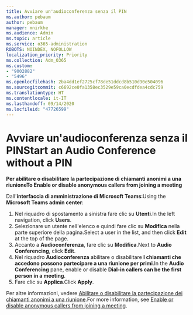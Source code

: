 ```yaml
---
title: Avviare un'audioconferenza senza il PIN
ms.author: pebaum
author: pebaum
manager: mnirkhe
ms.audience: Admin
ms.topic: article
ms.service: o365-administration
ROBOTS: NOINDEX, NOFOLLOW
localization_priority: Priority
ms.collection: Adm_O365
ms.custom:
- "9002882"
- "5496"
ms.openlocfilehash: 2ba4dd1ef2725cf78de51ddcd8b510d90e504096
ms.sourcegitcommit: c6692ce0fa1358ec3529e59ca0ecdfdea4cdc759
ms.translationtype: HT
ms.contentlocale: it-IT
ms.lasthandoff: 09/14/2020
ms.locfileid: "47726599"
---
```

# <a name="start-an-audio-conference-without-a-pin"></a><span data-ttu-id="3258c-102">Avviare un'audioconferenza senza il PIN</span><span class="sxs-lookup"><span data-stu-id="3258c-102">Start an Audio Conference without a PIN</span></span>

<span data-ttu-id="3258c-103">**Per abilitare o disabilitare la partecipazione di chiamanti anonimi a una riunione**</span><span class="sxs-lookup"><span data-stu-id="3258c-103">**To Enable or disable anonymous callers from joining a meeting**</span></span>

<span data-ttu-id="3258c-104">Dall'**interfaccia di amministrazione di Microsoft Teams**:</span><span class="sxs-lookup"><span data-stu-id="3258c-104">Using the **Microsoft Teams admin center**:</span></span>

1. <span data-ttu-id="3258c-105">Nel riquadro di spostamento a sinistra fare clic su **Utenti**.</span><span class="sxs-lookup"><span data-stu-id="3258c-105">In the left navigation, click **Users**.</span></span>
2. <span data-ttu-id="3258c-106">Selezionare un utente nell'elenco e quindi fare clic su **Modifica** nella parte superiore della pagina.</span><span class="sxs-lookup"><span data-stu-id="3258c-106">Select a user in the list, and then click **Edit** at the top of the page.</span></span>
3. <span data-ttu-id="3258c-107">Accanto a **Audioconferenza**, fare clic su **Modifica**.</span><span class="sxs-lookup"><span data-stu-id="3258c-107">Next to **Audio Conferencing**, click **Edit**.</span></span>
4. <span data-ttu-id="3258c-108">Nel riquadro **Audioconferenza** abilitare o disabilitare **I chiamanti che accedono possono partecipare a una riunione per primi**.</span><span class="sxs-lookup"><span data-stu-id="3258c-108">In the **Audio Conferencing** pane, enable or disable **Dial-in callers can be the first person in a meeting**.</span></span>
5. <span data-ttu-id="3258c-109">Fare clic su **Applica**.</span><span class="sxs-lookup"><span data-stu-id="3258c-109">Click **Apply**.</span></span>

<span data-ttu-id="3258c-110">Per altre informazioni, vedere [Abilitare o disabilitare la partecipazione dei chiamanti anonimi a una riunione](https://docs.microsoft.com/microsoftteams/start-an-audio-conference-over-the-phone-without-a-pin-in-teams).</span><span class="sxs-lookup"><span data-stu-id="3258c-110">For more information, see [Enable or disable anonymous callers from joining a meeting](https://docs.microsoft.com/microsoftteams/start-an-audio-conference-over-the-phone-without-a-pin-in-teams).</span></span>
